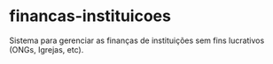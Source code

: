 # financas-instituicoes
Sistema para gerenciar as finanças de instituições sem fins lucrativos (ONGs, Igrejas, etc).
